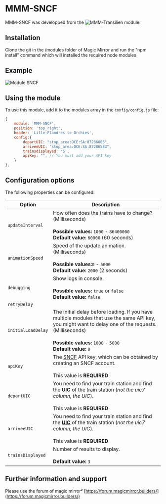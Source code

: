# MMM-SNCF

MMM-SNCF was developped from the ![MMM-Transilien](https://github.com/lgmorand/MMM-Transilien) module.

## Installation

Clone the git in the /modules folder of Magic Mirror and run the "npm install" command which will installed the required node modules

## Example

![Module SNCF](https://github.com/abrochet/MMM-SNCF/blob/master/screenshots/transilien.png)

## Using the module

To use this module, add it to the modules array in the `config/config.js` file:

```javascript
{
    module: 'MMM-SNCF',
    position: 'top_right',
    header: 'Lille-Flandres to Orchies',
    config:{
        departUIC: "stop_area:OCE:SA:87286005",
        arriveeUIC: "stop_area:OCE:SA:87286583",
        trainsdisplayed: '5',
        apiKey: "", // You must add your API key
    }
},
```

## Configuration options

The following properties can be configured:

| Option           | Description
| ---------------- | -----------
| `updateInterval` | How often does the trains have to change? (Milliseconds) <br><br> **Possible values:** `1000` - `86400000` <br> **Default value:** `60000` (60 seconds)
| `animationSpeed` | Speed of the update animation. (Milliseconds) <br><br> **Possible values:**`0` - `5000` <br> **Default value:** `2000` (2 seconds)
| `debugging` | Show logs in console. <br><br> **Possible values:** `true` or `false` <br> **Default value:** `false`
| `retryDelay` | 
| `initialLoadDelay` | The initial delay before loading. If you have multiple modules that use the same API key, you might want to delay one of the requests. (Milliseconds) <br><br> **Possible values:** `1000` - `5000` <br> **Default value:** `0`
| `apiKey` | The [SNCF](https://www.digital.sncf.com/startup/api) API key, which can be obtained by creating an SNCF account. <br><br> This value is **REQUIRED**
| `departUIC` | You need to find your train station and find the [**UIC**](https://ressources.data.sncf.com/explore/dataset/referentiel-gares-voyageurs) of the train station (*not the uic7 column, the UIC*).<br><br> This value is **REQUIRED**
| `arriveeUIC` | You need to find your train station and find the [**UIC**](https://ressources.data.sncf.com/explore/dataset/referentiel-gares-voyageurs) of the train station (*not the uic7 column, the UIC*).<br><br> This value is **REQUIRED**
| `trainsDisplayed` | Number of results to display.<br><br> **Default value:** `3` 

## Further information and support

Please use the forum of magic mirror² [https://forum.magicmirror.builders/](https://forum.magicmirror.builders/)
